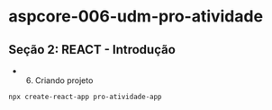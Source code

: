 # aspcore-006-udm-pro-atividade

## Seção 2: REACT - Introdução

- 6. Criando projeto

```
npx create-react-app pro-atividade-app
```
